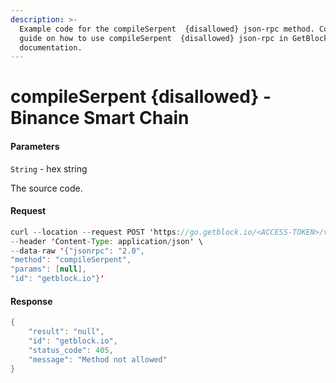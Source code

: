 ```yaml
---
description: >-
  Example code for the compileSerpent  {disallowed} json-rpc method. Сomplete
  guide on how to use compileSerpent  {disallowed} json-rpc in GetBlock.io Web3
  documentation.
---
```


# compileSerpent {disallowed} - Binance Smart Chain

#### Parameters

`String` - hex string

The source code.

#### Request

```java
curl --location --request POST 'https://go.getblock.io/<ACCESS-TOKEN>/v1/mainnet/' \
--header 'Content-Type: application/json' \
--data-raw '{"jsonrpc": "2.0",
"method": "compileSerpent",
"params": [null],
"id": "getblock.io"}'
```

#### Response

```java
{
    "result": "null",
    "id": "getblock.io",
    "status_code": 405,
    "message": "Method not allowed"
}
```
